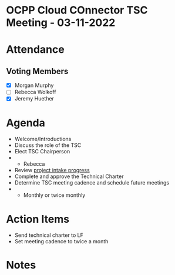 # OCPP Cloud COnnector TSC Meeting - 03-11-2022

# Attendance

## Voting Members

- [x] Morgan Murphy
- [ ] Rebecca Wolkoff
- [x] Jeremy Huether

# Agenda

- Welcome/Introductions
- Discuss the role of the TSC
- Elect TSC Chairperson
- - Rebecca
- Review [project intake progress](../README.md#project-intake-checklist)
- Complete and approve the Technical Charter
- Determine TSC meeting cadence and schedule future meetings
- - Monthly or twice monthly

# Action Items
- Send technical charter to LF
- Set meeting cadence to twice a month

# Notes
